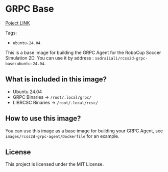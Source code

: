 # GRPC Base
[Poject LINK](https://github.com/sadraiiali/SS2D-GRPC-BASE)

Tags: 
- `ubuntu-24.04`

This is a base image for building the GRPC Agent for the RoboCup Soccer Simulation 2D.
You can use it by address : `sadraiiali/rcss2d-grpc-base:ubuntu-24.04`.

 
## What is included in this image?
- Ubuntu 24.04
- GRPC Binaries -> `/root/.local/grpc/`
- LIBRCSC Binaries -> `/root/.local/rcsc/`


## How to use this image?
You can use this image as a base image for building your GRPC Agent, see `images/rcss2d-grpc-agent/Dockerfile` for an example.



## License
This project is licensed under the MIT License.